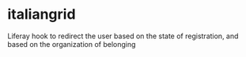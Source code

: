 # italiangrid
Liferay hook to redirect the user based on the state of registration, and based on the organization of belonging
